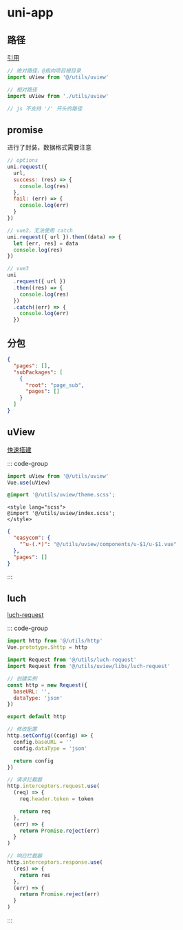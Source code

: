 # uni-app

## 路径

[引用](https://uniapp.dcloud.net.cn/tutorial/page-script.html)

```js
// 绝对路径，@指向项目根目录
import uView from '@/utils/uview'

// 相对路径
import uView from './utils/uview'

// js 不支持 '/' 开头的路径
```

## promise

进行了封装，数据格式需要注意

```js
// options
uni.request({
  url,
  success: (res) => {
    console.log(res)
  },
  fail: (err) => {
    console.log(err)
  }
})

// vue2，无法使用 catch
uni.request({ url }).then((data) => {
  let [err, res] = data
  console.log(res)
})

// vue3
uni
  .request({ url })
  .then((res) => {
    console.log(res)
  })
  .catch((err) => {
    console.log(err)
  })
```

## 分包

```json [pages.json]
{
  "pages": [],
  "subPackages": [
    {
      "root": "page_sub",
      "pages": []
    }
  ]
}
```

## uView

[快速搭建](https://www.uviewui.com/components/install.html)

::: code-group

```js [main.js]
import uView from '@/utils/uview'
Vue.use(uView)
```

```scss [uni.scss]
@import '@/utils/uview/theme.scss';
```

```vue [App.vue]
<style lang="scss">
@import '@/utils/uview/index.scss';
</style>
```

```json [pages.json]
{
  "easycom": {
    "^u-(.*)": "@/utils/uview/components/u-$1/u-$1.vue"
  },
  "pages": []
}
```

:::

## luch

[luch-request](https://www.quanzhan.co/luch-request/)

::: code-group

```js [main.js]
import http from '@/utils/http'
Vue.prototype.$http = http
```

```js [http.js]
import Request from '@/utils/luch-request'
import Request from '@/utils/uview/libs/luch-request'

// 创建实例
const http = new Request({
  baseURL: '',
  dataType: 'json'
})

export default http
```

```js [修改配置]
// 修改配置
http.setConfig((config) => {
  config.baseURL = ''
  config.dataType = 'json'

  return config
})
```

```js [请求拦截器]
// 请求拦截器
http.interceptors.request.use(
  (req) => {
    req.header.token = token

    return req
  },
  (err) => {
    return Promise.reject(err)
  }
)
```

```js [响应拦截器]
// 响应拦截器
http.interceptors.response.use(
  (res) => {
    return res
  },
  (err) => {
    return Promise.reject(err)
  }
)
```

:::
